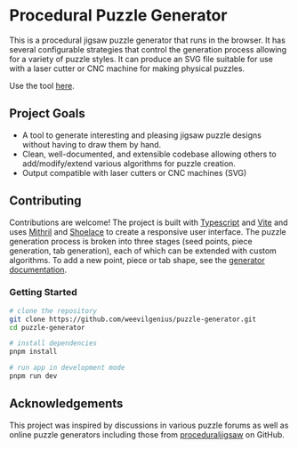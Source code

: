 Procedural Puzzle Generator
==================================

This is a procedural jigsaw puzzle generator that runs in the browser. It has
several configurable strategies that control the generation process allowing for
a variety of puzzle styles. It can produce an SVG file suitable for use with a
laser cutter or CNC machine for making physical puzzles.

Use the tool [here](https://weevilgenius.github.io/puzzle-generator/).

<!-- add screen shots here -->

Project Goals
-------------

* A tool to generate interesting and pleasing jigsaw puzzle designs without having
  to draw them by hand.
* Clean, well-documented, and extensible codebase allowing others to add/modify/extend
  various algorithms for puzzle creation.
* Output compatible with laser cutters or CNC machines (SVG)

Contributing
------------

Contributions are welcome! The project is built with [Typescript] and [Vite] and
uses [Mithril] and [Shoelace] to create a responsive user interface. The puzzle
generation process is broken into three stages (seed points, piece generation,
tab generation), each of which can be extended with custom algorithms. To add a
new point, piece or tab shape, see the
[generator documentation](./src/geometry/README.md).

### Getting Started

```bash
# clone the repository
git clone https://github.com/weevilgenius/puzzle-generator.git
cd puzzle-generator

# install dependencies
pnpm install

# run app in development mode
pnpm run dev
```

Acknowledgements
----------------

This project was inspired by discussions in various puzzle forums as well as
online puzzle generators including those from [proceduraljigsaw] on GitHub.

<!-- links -->
[Mithril]: https://mithril.js.org/
[Shoelace]: https://shoelace.style/
[Typescript]: https://www.typescriptlang.org/
[Vite]: https://vitejs.dev/
[proceduraljigsaw]: https://github.com/proceduraljigsaw
